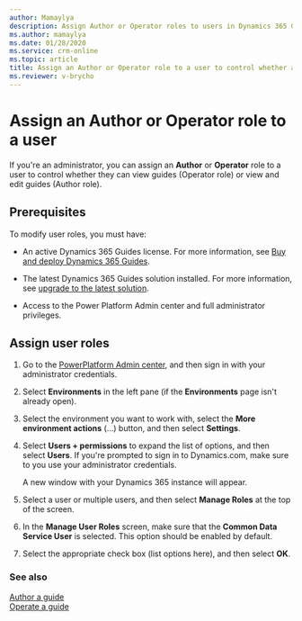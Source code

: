 ```yaml
---
author: Mamaylya
description: Assign Author or Operator roles to users in Dynamics 365 Guides to control whether users can edit and view guides (Author role) or just view guides (Operator role)
ms.author: mamaylya
ms.date: 01/28/2020
ms.service: crm-online
ms.topic: article
title: Assign an Author or Operator role to a user to control whether a user can author a guide or just view a guide (Operator role)
ms.reviewer: v-brycho
---
```


# Assign an Author or Operator role to a user

If you're an administrator, you can assign an **Author** or **Operator** role to a user to control whether they can view guides (Operator role) 
or view and edit guides (Author role).  

## Prerequisites
 
To modify user roles, you must have: 

- An active Dynamics 365 Guides license. For more information, see [Buy and deploy Dynamics 365 Guides](setup.md).

- The latest Dynamics 365 Guides solution installed. For more information, see [upgrade to the latest solution](upgrade.md). 

- Access to the Power Platform Admin center and full administrator privileges. 

## Assign user roles

1. Go to the [PowerPlatform Admin center](https://admin.powerplatform.microsoft.com/environments), and then sign in with your administrator credentials. 

2. Select **Environments** in the left pane (if the **Environments** page isn't already open).  

3. Select the environment you want to work with, select the **More environment actions** (...) button, and then select **Settings**.
 
4. Select **Users + permissions** to expand the list of options, and then select **Users**. If you're prompted to sign in to Dynamics.com, make sure to you use your administrator credentials. 
  
   A new window with your Dynamics 365 instance will appear. 
 
5. Select a user or multiple users, and then select **Manage Roles** at the top of the screen. 

6. In the **Manage User Roles** screen, make sure that the **Common Data Service User** is selected. This option should 
be enabled by default.
 
7. Select the appropriate check box (list options here), and then select **OK**. 

### See also

[Author a guide](authoring-overview.md)<br>
[Operate a guide](operator-guide.md)

